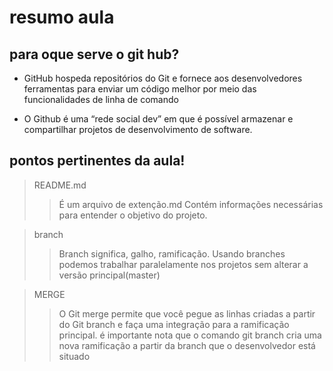 # resumo aula

## para oque serve o git hub?

- GitHub hospeda repositórios do Git e fornece aos desenvolvedores ferramentas para enviar um código melhor por meio das funcionalidades de linha de comando

- O Github é uma “rede social dev” em que é possível armazenar e compartilhar projetos de desenvolvimento de software.

 ## pontos pertinentes da aula!
 >README.md
>> É um arquivo de extenção.md Contém informações necessárias para entender o objetivo do projeto.

>branch
>> Branch significa, galho, ramificação. Usando branches podemos trabalhar paralelamente nos projetos sem alterar a versão principal(master)

>MERGE
>> O Git merge permite que você pegue as linhas criadas a partir do Git branch e faça uma integração para a ramificação principal. é importante nota que o comando git branch cria uma nova ramificação a partir da branch que o desenvolvedor está situado




